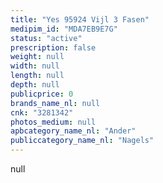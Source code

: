 ```yaml
---
title: "Yes 95924 Vijl 3 Fasen"
medipim_id: "MDA7EB9E7G"
status: "active"
prescription: false
weight: null
width: null
length: null
depth: null
publicprice: 0
brands_name_nl: null
cnk: "3281342"
photos_medium: null
apbcategory_name_nl: "Ander"
publiccategory_name_nl: "Nagels"
---
```

null
